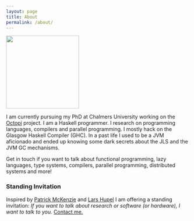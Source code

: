 ```yaml
---
layout: page
title: About
permalink: /about/
---
```


<img src="https://scontent-lhr3-1.cdninstagram.com/vp/511fe01d0aeabaddc12259111e8510ec/5E350D58/t51.2885-15/e35/12394072_508480052659859_1126277562_n.jpg?_nc_ht=scontent-lhr3-1.cdninstagram.com&_nc_cat=111" width="200" height="200" />

I am currently pursuing my PhD at Chalmers University working on the [Octopi](https://octopi.chalmers.se) project. I am a Haskell programmer. I research on programming languages, compilers and parallel programming. I mostly hack on the Glasgow Haskell Compiler (GHC). In a past life I used to be a JVM aficionado and ended up knowing some dark secrets about the JLS and the JVM GC mechanisms. 

Get in touch if you want to talk about functional programming, lazy languages, type systems, compilers, parallel programming, distributed systems and more!

### Standing Invitation

Inspired by [Patrick McKenzie](https://www.kalzumeus.com/standing-invitation/) and [Lars Hupel](https://lars.hupel.info/about/) I am offering a standing invitation: *If you want to talk about research or software (or hardware), I want to talk to you.* [Contact me.](mailto:sarkara@chalmers.se)
